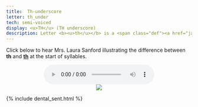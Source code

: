 ```yaml
---
title:  Th-underscore
letter: th_under
tech: semi-voiced
display: <u>TH</u> (TH underscore)
description: Letter <b><u>th</u></b> is a <span class="def"><a href="javascript:tech('semi-voiced');">semi-voiced</a></span> sound. It is pronounced as if it starts as Tanacross <b>th</b> and ends as <b>dh</b>. This sound  occurs only at the start of a syllable.
---
```



Click below to hear Mrs. Laura Sanford illustrating the difference between <b>th</b> and <b><u>th</u></b> at the start of syllables.


<center>
<audio controls src="{{ site.baseurl }}/assets/audio/th_th_under_comp_ls.mp3" type="audio/mpeg">Your browser does not support the audio element.</audio><br/>
<img src="{{ site.baseurl }}/assets/gif//th_th_under_comp.gif" border="0">
</center>


{% include dental_sent.html %}



